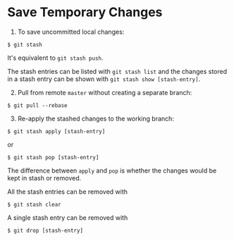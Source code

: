 # Save Temporary Changes

1. To save uncommitted local changes:
  
  ```console
  $ git stash
  ```
  It's equivalent to `git stash push`.

  The stash entries can be listed with `git stash list` and the changes stored in a stash entry can be shown with `git stash show [stash-entry]`.

2. Pull from remote `master` without creating a separate branch:
  
  ```console
  $ git pull --rebase
  ```

3. Re-apply the stashed changes to the working branch:
  
  ```console
  $ git stash apply [stash-entry]
  ```
  or
  ```console
  $ git stash pop [stash-entry]
  ```
  The difference between `apply` and `pop` is whether the changes would be kept in stash or removed.

All the stash entries can be removed with 

```console
$ git stash clear
```
  
A single stash entry can be removed with 

```console
$ git drop [stash-entry]
```
